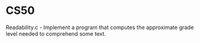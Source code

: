 # CS50

Readability.c - Implement a program that computes the approximate grade level needed to comprehend some text.
